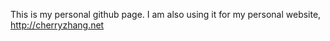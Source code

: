 This is my personal github page. I am also using it for my personal website, http://cherryzhang.net
